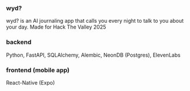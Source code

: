 ### wyd?

wyd? is an AI journaling app that calls you every night to talk to you about your day. Made for Hack The Valley 2025

### backend
Python, FastAPI, SQLAlchemy, Alembic, NeonDB (Postgres), ElevenLabs

### frontend (mobile app)
React-Native (Expo)
